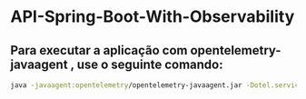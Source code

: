 # API-Spring-Boot-With-Observability

## Para executar a aplicação com opentelemetry-javaagent , use o seguinte comando:
```sh
java -javaagent:opentelemetry/opentelemetry-javaagent.jar -Dotel.service.name=service_with_observability-api -Dotel.traces.exporter=otlp -Dotel.metrics.exporter=none -Dotel.logs.exporter=none -Dotel.exporter.otlp.endpoint=http://172.17.0.1:4318 -Dotel.exporter.otlp.protocol=http/protobuf -jar target/*.jar
